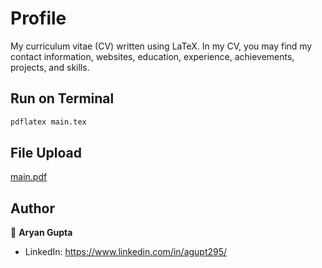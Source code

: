 # Profile
My curriculum vitae (CV) written using LaTeX. In my CV, you may find my contact information, websites, education, experience, achievements, projects, and skills.

## Run on Terminal
```sh
pdflatex main.tex
```

## File Upload
[main.pdf](https://github.com/user-attachments/files/15835852/main.pdf)

## Author
👤 **Aryan Gupta**
* LinkedIn: https://www.linkedin.com/in/agupt295/
